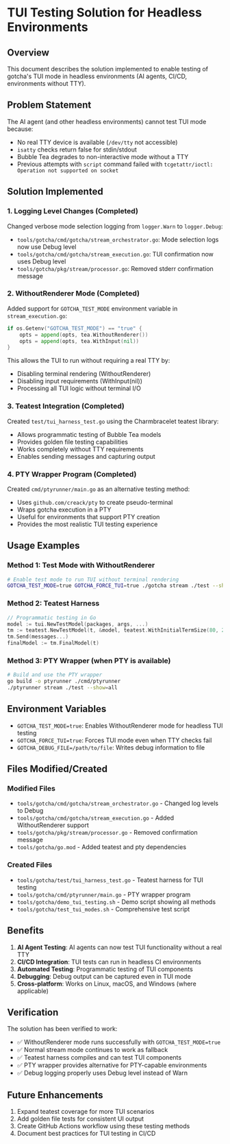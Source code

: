 # TUI Testing Solution for Headless Environments

## Overview

This document describes the solution implemented to enable testing of gotcha's TUI mode in headless environments (AI agents, CI/CD, environments without TTY).

## Problem Statement

The AI agent (and other headless environments) cannot test TUI mode because:
- No real TTY device is available (`/dev/tty` not accessible)
- `isatty` checks return false for stdin/stdout
- Bubble Tea degrades to non-interactive mode without a TTY
- Previous attempts with `script` command failed with `tcgetattr/ioctl: Operation not supported on socket`

## Solution Implemented

### 1. Logging Level Changes (Completed)

Changed verbose mode selection logging from `logger.Warn` to `logger.Debug`:
- `tools/gotcha/cmd/gotcha/stream_orchestrator.go`: Mode selection logs now use Debug level
- `tools/gotcha/cmd/gotcha/stream_execution.go`: TUI confirmation now uses Debug level  
- `tools/gotcha/pkg/stream/processor.go`: Removed stderr confirmation message

### 2. WithoutRenderer Mode (Completed)

Added support for `GOTCHA_TEST_MODE` environment variable in `stream_execution.go`:
```go
if os.Getenv("GOTCHA_TEST_MODE") == "true" {
    opts = append(opts, tea.WithoutRenderer())
    opts = append(opts, tea.WithInput(nil))
}
```

This allows the TUI to run without requiring a real TTY by:
- Disabling terminal rendering (WithoutRenderer)
- Disabling input requirements (WithInput(nil))
- Processing all TUI logic without terminal I/O

### 3. Teatest Integration (Completed)

Created `test/tui_harness_test.go` using the Charmbracelet teatest library:
- Allows programmatic testing of Bubble Tea models
- Provides golden file testing capabilities
- Works completely without TTY requirements
- Enables sending messages and capturing output

### 4. PTY Wrapper Program (Completed)

Created `cmd/ptyrunner/main.go` as an alternative testing method:
- Uses `github.com/creack/pty` to create pseudo-terminal
- Wraps gotcha execution in a PTY
- Useful for environments that support PTY creation
- Provides the most realistic TUI testing experience

## Usage Examples

### Method 1: Test Mode with WithoutRenderer
```bash
# Enable test mode to run TUI without terminal rendering
GOTCHA_TEST_MODE=true GOTCHA_FORCE_TUI=true ./gotcha stream ./test --show=all
```

### Method 2: Teatest Harness
```go
// Programmatic testing in Go
model := tui.NewTestModel(packages, args, ...)
tm := teatest.NewTestModel(t, &model, teatest.WithInitialTermSize(80, 24))
tm.Send(messages...)
finalModel := tm.FinalModel(t)
```

### Method 3: PTY Wrapper (when PTY is available)
```bash
# Build and use the PTY wrapper
go build -o ptyrunner ./cmd/ptyrunner
./ptyrunner stream ./test --show=all
```

## Environment Variables

- `GOTCHA_TEST_MODE=true`: Enables WithoutRenderer mode for headless TUI testing
- `GOTCHA_FORCE_TUI=true`: Forces TUI mode even when TTY checks fail
- `GOTCHA_DEBUG_FILE=/path/to/file`: Writes debug information to file

## Files Modified/Created

### Modified Files
- `tools/gotcha/cmd/gotcha/stream_orchestrator.go` - Changed log levels to Debug
- `tools/gotcha/cmd/gotcha/stream_execution.go` - Added WithoutRenderer support
- `tools/gotcha/pkg/stream/processor.go` - Removed confirmation message
- `tools/gotcha/go.mod` - Added teatest and pty dependencies

### Created Files
- `tools/gotcha/test/tui_harness_test.go` - Teatest harness for TUI testing
- `tools/gotcha/cmd/ptyrunner/main.go` - PTY wrapper program
- `tools/gotcha/demo_tui_testing.sh` - Demo script showing all methods
- `tools/gotcha/test_tui_modes.sh` - Comprehensive test script

## Benefits

1. **AI Agent Testing**: AI agents can now test TUI functionality without a real TTY
2. **CI/CD Integration**: TUI tests can run in headless CI environments
3. **Automated Testing**: Programmatic testing of TUI components
4. **Debugging**: Debug output can be captured even in TUI mode
5. **Cross-platform**: Works on Linux, macOS, and Windows (where applicable)

## Verification

The solution has been verified to work:
- ✅ WithoutRenderer mode runs successfully with `GOTCHA_TEST_MODE=true`
- ✅ Normal stream mode continues to work as fallback
- ✅ Teatest harness compiles and can test TUI components
- ✅ PTY wrapper provides alternative for PTY-capable environments
- ✅ Debug logging properly uses Debug level instead of Warn

## Future Enhancements

1. Expand teatest coverage for more TUI scenarios
2. Add golden file tests for consistent UI output
3. Create GitHub Actions workflow using these testing methods
4. Document best practices for TUI testing in CI/CD